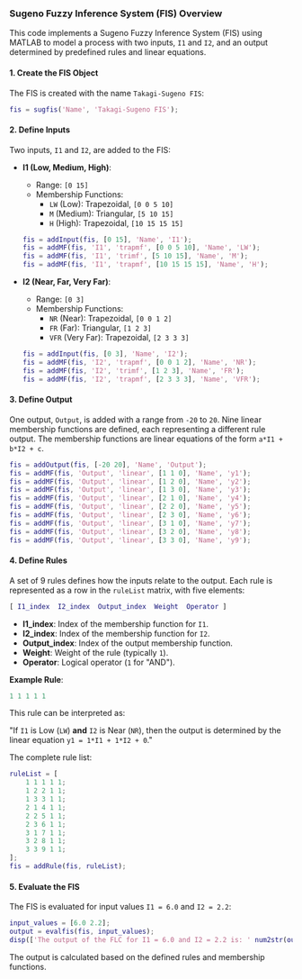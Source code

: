 
### Sugeno Fuzzy Inference System (FIS) Overview

This code implements a Sugeno Fuzzy Inference System (FIS) using MATLAB to model a process with two inputs, `I1` and `I2`, and an output determined by predefined rules and linear equations.

#### 1. Create the FIS Object

The FIS is created with the name `Takagi-Sugeno FIS`:

```matlab
fis = sugfis('Name', 'Takagi-Sugeno FIS');
```

#### 2. Define Inputs

Two inputs, `I1` and `I2`, are added to the FIS:

- **I1 (Low, Medium, High)**:  
  - Range: `[0 15]`
  - Membership Functions:
    - `LW` (Low): Trapezoidal, `[0 0 5 10]`
    - `M` (Medium): Triangular, `[5 10 15]`
    - `H` (High): Trapezoidal, `[10 15 15 15]`
  
  ```matlab
  fis = addInput(fis, [0 15], 'Name', 'I1');
  fis = addMF(fis, 'I1', 'trapmf', [0 0 5 10], 'Name', 'LW');
  fis = addMF(fis, 'I1', 'trimf', [5 10 15], 'Name', 'M');
  fis = addMF(fis, 'I1', 'trapmf', [10 15 15 15], 'Name', 'H');
  ```

- **I2 (Near, Far, Very Far)**:  
  - Range: `[0 3]`
  - Membership Functions:
    - `NR` (Near): Trapezoidal, `[0 0 1 2]`
    - `FR` (Far): Triangular, `[1 2 3]`
    - `VFR` (Very Far): Trapezoidal, `[2 3 3 3]`
  
  ```matlab
  fis = addInput(fis, [0 3], 'Name', 'I2');
  fis = addMF(fis, 'I2', 'trapmf', [0 0 1 2], 'Name', 'NR');
  fis = addMF(fis, 'I2', 'trimf', [1 2 3], 'Name', 'FR');
  fis = addMF(fis, 'I2', 'trapmf', [2 3 3 3], 'Name', 'VFR');
  ```

#### 3. Define Output

One output, `Output`, is added with a range from `-20` to `20`. Nine linear membership functions are defined, each representing a different rule output. The membership functions are linear equations of the form `a*I1 + b*I2 + c`.

```matlab
fis = addOutput(fis, [-20 20], 'Name', 'Output');
fis = addMF(fis, 'Output', 'linear', [1 1 0], 'Name', 'y1');
fis = addMF(fis, 'Output', 'linear', [1 2 0], 'Name', 'y2');
fis = addMF(fis, 'Output', 'linear', [1 3 0], 'Name', 'y3');
fis = addMF(fis, 'Output', 'linear', [2 1 0], 'Name', 'y4');
fis = addMF(fis, 'Output', 'linear', [2 2 0], 'Name', 'y5');
fis = addMF(fis, 'Output', 'linear', [2 3 0], 'Name', 'y6');
fis = addMF(fis, 'Output', 'linear', [3 1 0], 'Name', 'y7');
fis = addMF(fis, 'Output', 'linear', [3 2 0], 'Name', 'y8');
fis = addMF(fis, 'Output', 'linear', [3 3 0], 'Name', 'y9');
```

#### 4. Define Rules

A set of 9 rules defines how the inputs relate to the output. Each rule is represented as a row in the `ruleList` matrix, with five elements:

```matlab
[ I1_index  I2_index  Output_index  Weight  Operator ]
```

- **I1_index**: Index of the membership function for `I1`.
- **I2_index**: Index of the membership function for `I2`.
- **Output_index**: Index of the output membership function.
- **Weight**: Weight of the rule (typically `1`).
- **Operator**: Logical operator (`1` for "AND").

**Example Rule**:

```matlab
1 1 1 1 1
```

This rule can be interpreted as:

"If `I1` is Low (`LW`) **and** `I2` is Near (`NR`), then the output is determined by the linear equation `y1 = 1*I1 + 1*I2 + 0`."

The complete rule list:

```matlab
ruleList = [
    1 1 1 1 1;
    1 2 2 1 1;
    1 3 3 1 1;
    2 1 4 1 1;
    2 2 5 1 1;
    2 3 6 1 1;
    3 1 7 1 1;
    3 2 8 1 1;
    3 3 9 1 1;
];
fis = addRule(fis, ruleList);
```

#### 5. Evaluate the FIS

The FIS is evaluated for input values `I1 = 6.0` and `I2 = 2.2`:

```matlab
input_values = [6.0 2.2];
output = evalfis(fis, input_values);
disp(['The output of the FLC for I1 = 6.0 and I2 = 2.2 is: ' num2str(output)]);
```

The output is calculated based on the defined rules and membership functions.
